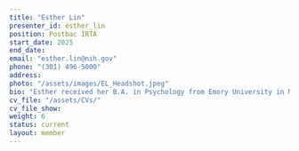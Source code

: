 ```yaml
---
title: "Esther Lin"
presenter_id: esther_lin
position: Postbac IRTA
start_date: 2025
end_date: 
email: "esther.lin@nih.gov"
phone: "(301) 496-5000"
address: 
photo: "/assets/images/EL_Headshot.jpeg"
bio: "Esther received her B.A. in Psychology from Emory University in May 2023. As an undergraduate, she worked with Dr. Jennifer Stevens at the Grady Trauma Project, investigating neuroendocrine risk factors for PTSD in women using fMRI. After graduation, she joined the National Institute on Alcohol Abuse and Alcoholism (NIAAA) under Dr. Nora Volkow, where she applied PET and fMRI techniques to study dopaminergic signaling in individuals recovering from opioid use disorder. Her clinical research exposure deepened her appreciation for the role of functional imaging in understanding human disease and sparked a growing interest to explore its technical and methodological foundations. Pursuing this interest, she joined Dr. Peter Bandettini’s core (FMRIF) and section (SFIM), where she contributes to a deep sampling study focused on capturing stable and dynamic aspects of brain function. She plans to pursue an MD or MD-PhD to integrate clinical care with innovative imaging science." 
cv_file: "/assets/CVs/"
cv_file_show: 
weight: 6
status: current
layout: member
---
```

